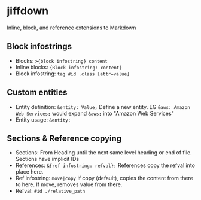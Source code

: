 # jiffdown

Inline, block, and reference extensions to Markdown

## Block infostrings 

* Blocks: `>{block infostring} content`
* Inline blocks: `{Block infostring: content}`
* Block infostring: `tag #id .class [attr=value]`

## Custom entities

* Entity definition: `&entity: Value;` Define a new entity. EG `&aws: Amazon Web Services;` would expand `&aws;` into "Amazon Web Services"
* Entity usage: `&entity;`

## Sections & Reference copying

* Sections: From Heading until the next same level heading or end of file. Sections have implicit IDs
* References: `&{ref infostring: refval};` References copy the refval into place here.
* Ref infostring: `move|copy` If copy (default), copies the content from there to here. If move, removes value from there.
* Refval: `#id ./relative_path`
